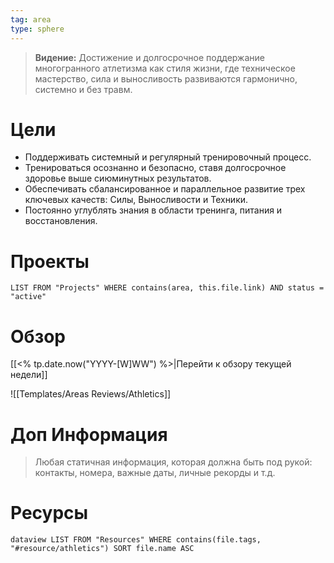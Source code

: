 ```yaml
---
tag: area
type: sphere
---
```


> **Видение:** Достижение и долгосрочное поддержание многогранного атлетизма как стиля жизни, где техническое мастерство, сила и выносливость развиваются гармонично, системно и без травм.


# Цели

- Поддерживать системный и регулярный тренировочный процесс.
- Тренироваться осознанно и безопасно, ставя долгосрочное здоровье выше сиюминутных результатов.
- Обеспечивать сбалансированное и параллельное развитие трех ключевых качеств: Силы, Выносливости и Техники.
- Постоянно углублять знания в области тренинга, питания и восстановления.


# Проекты

```dataview
LIST FROM "Projects" WHERE contains(area, this.file.link) AND status = "active"
```


# Обзор

[[<% tp.date.now("YYYY-[W]WW") %>|Перейти к обзору текущей недели]]

![[Templates/Areas Reviews/Athletics]]


# Доп Информация

> Любая статичная информация, которая должна быть под рукой: контакты, номера, важные даты, личные рекорды и т.д.


# Ресурсы

```dataview LIST FROM "Resources" WHERE contains(file.tags, "#resource/athletics") SORT file.name ASC```
